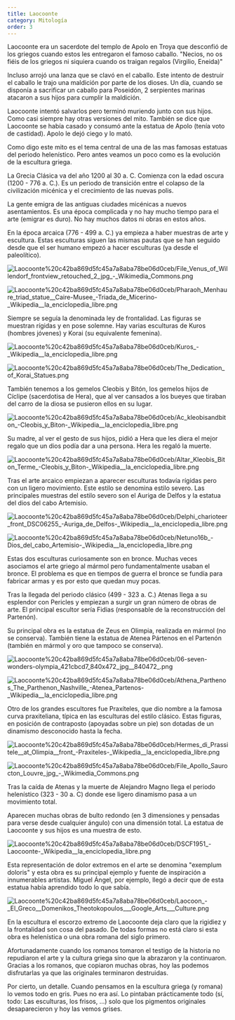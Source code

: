 ```yaml
---
title: Laocoonte
category: Mitología
order: 3
---
```


Laocoonte era un sacerdote del templo de Apolo en Troya que desconfió de los griegos cuando estos les entregaron el famoso caballo. "Necios, no os fiéis de los griegos ni siquiera cuando os traigan regalos (Virgilio, Eneida)"

Incluso arrojó una lanza que se clavó en el caballo. Este intento de destruir el caballo le trajo una maldición por parte de los dioses. Un día, cuando se disponía a sacrificar un caballo para Poseidón, 2 serpientes marinas atacaron a sus hijos para cumplir la maldición. 

Laocoonte intentó salvarlos pero terminó muriendo junto con sus hijos. Como casi siempre hay otras versiones del mito. También se dice que Laocoonte se había casado y consumó ante la estatua de Apolo (tenía voto de castidad). Apolo le dejó ciego y lo mató.

Como digo este mito es el tema central de una de las mas famosas estatuas del periodo helenístico. Pero antes veamos un poco como es la evolución de la escultura griega.

La Grecia Clásica va del año 1200 al 30 a. C. Comienza con la edad oscura (1200 - 776 a. C.). Es un periodo de transición entre el colapso de la civilización micénica y el crecimiento de las nuevas polis.

La gente emigra de las antiguas ciudades micénicas a nuevos asentamientos. Es una época complicada y no hay mucho tiempo para el arte (emigrar es duro). No hay muchos datos ni obras en estos años.

En la época arcaica (776 - 499 a. C.) ya empieza a haber muestras de arte y escultura. Estas esculturas siguen las mismas pautas que se han seguido desde que el ser humano empezó a hacer esculturas (ya desde el paleolítico).

![Laocoonte%20c42ba869d5fc45a7a8aba78be06d0ceb/File_Venus_of_Willendorf_frontview_retouched_2_jpg_-_Wikimedia_Commons.png](Laocoonte%20c42ba869d5fc45a7a8aba78be06d0ceb/File_Venus_of_Willendorf_frontview_retouched_2_jpg_-_Wikimedia_Commons.png)

![Laocoonte%20c42ba869d5fc45a7a8aba78be06d0ceb/Pharaoh_Menhaure_triad_statue__Caire-Musee_-_Triada_de_Micerino_-_Wikipedia__la_enciclopedia_libre.png](Laocoonte%20c42ba869d5fc45a7a8aba78be06d0ceb/Pharaoh_Menhaure_triad_statue__Caire-Musee_-_Triada_de_Micerino_-_Wikipedia__la_enciclopedia_libre.png)

Siempre se seguía la denominada ley de frontalidad. Las figuras se muestran rígidas y en pose solemne. Hay varias esculturas de Kuros (hombres jóvenes) y Korai (su equivalente femenina). 

![Laocoonte%20c42ba869d5fc45a7a8aba78be06d0ceb/Kuros_-_Wikipedia__la_enciclopedia_libre.png](Laocoonte%20c42ba869d5fc45a7a8aba78be06d0ceb/Kuros_-_Wikipedia__la_enciclopedia_libre.png)

![Laocoonte%20c42ba869d5fc45a7a8aba78be06d0ceb/The_Dedication_of_Korai_Statues.png](Laocoonte%20c42ba869d5fc45a7a8aba78be06d0ceb/The_Dedication_of_Korai_Statues.png)

También tenemos a los gemelos Cleobis y Bitón, los gemelos hijos de Cíclipe (sacerdotisa de Hera), que al ver cansados a los bueyes que tiraban del carro de la diosa se pusieron ellos en su lugar.

![Laocoonte%20c42ba869d5fc45a7a8aba78be06d0ceb/Ac_kleobisandbiton_-_Cleobis_y_Biton_-_Wikipedia__la_enciclopedia_libre.png](Laocoonte%20c42ba869d5fc45a7a8aba78be06d0ceb/Ac_kleobisandbiton_-_Cleobis_y_Biton_-_Wikipedia__la_enciclopedia_libre.png)

Su madre, al ver el gesto de sus hijos, pidió a Hera que les diera el mejor regalo que un dios podía dar a una persona. Hera les regaló la muerte.

![Laocoonte%20c42ba869d5fc45a7a8aba78be06d0ceb/Altar_Kleobis_Biton_Terme_-_Cleobis_y_Biton_-_Wikipedia__la_enciclopedia_libre.png](Laocoonte%20c42ba869d5fc45a7a8aba78be06d0ceb/Altar_Kleobis_Biton_Terme_-_Cleobis_y_Biton_-_Wikipedia__la_enciclopedia_libre.png)

Tras el arte arcaico empiezan a aparecer esculturas todavía rígidas pero con un ligero movimiento. Este estilo se denomina estilo severo. Las principales muestras del estilo severo son el Auriga de Delfos y la estatua del dios del cabo Artemisio.

![Laocoonte%20c42ba869d5fc45a7a8aba78be06d0ceb/Delphi_charioteer_front_DSC06255_-_Auriga_de_Delfos_-_Wikipedia__la_enciclopedia_libre.png](Laocoonte%20c42ba869d5fc45a7a8aba78be06d0ceb/Delphi_charioteer_front_DSC06255_-_Auriga_de_Delfos_-_Wikipedia__la_enciclopedia_libre.png)

![Laocoonte%20c42ba869d5fc45a7a8aba78be06d0ceb/Netuno16b_-_Dios_del_cabo_Artemisio_-_Wikipedia__la_enciclopedia_libre.png](Laocoonte%20c42ba869d5fc45a7a8aba78be06d0ceb/Netuno16b_-_Dios_del_cabo_Artemisio_-_Wikipedia__la_enciclopedia_libre.png)

Estas dos esculturas curiosamente son en bronce. Muchas veces asociamos el arte griego al mármol pero fundamentalmente usaban el bronce. El problema es que en tiempos de guerra el bronce se fundía para fabricar armas y es por esto que quedan muy pocas.

Tras la llegada del periodo clásico (499 - 323 a. C.) Atenas llega a su esplendor con Pericles y empiezan a surgir un gran número de obras de arte. El principal escultor sería Fidias (responsable de la reconstrucción del Partenón). 

Su principal obra es la estatua de Zeus en Olimpia, realizada en mármol (no se conserva). También tiene la estatua de Atenea Pártenos en el Partenón (también en mármol y oro que tampoco se conserva).

![Laocoonte%20c42ba869d5fc45a7a8aba78be06d0ceb/06-seven-wonders-olympia_421cbcd7_840x472_jpg__840472_.png](Laocoonte%20c42ba869d5fc45a7a8aba78be06d0ceb/06-seven-wonders-olympia_421cbcd7_840x472_jpg__840472_.png)

![Laocoonte%20c42ba869d5fc45a7a8aba78be06d0ceb/Athena_Parthenos_The_Parthenon_Nashville_-_Atenea_Partenos_-_Wikipedia__la_enciclopedia_libre.png](Laocoonte%20c42ba869d5fc45a7a8aba78be06d0ceb/Athena_Parthenos_The_Parthenon_Nashville_-_Atenea_Partenos_-_Wikipedia__la_enciclopedia_libre.png)

Otro de los grandes escultores fue Praxíteles, que dio nombre a la famosa curva praxiteliana, típica en las esculturas del estilo clásico. Estas figuras, en posición de contraposto (apoyadas sobre un pie) son dotadas de un dinamismo desconocido hasta la fecha.

![Laocoonte%20c42ba869d5fc45a7a8aba78be06d0ceb/Hermes_di_Prassitele__at_Olimpia__front_-_Praxiteles_-_Wikipedia__la_enciclopedia_libre.png](Laocoonte%20c42ba869d5fc45a7a8aba78be06d0ceb/Hermes_di_Prassitele__at_Olimpia__front_-_Praxiteles_-_Wikipedia__la_enciclopedia_libre.png)

![Laocoonte%20c42ba869d5fc45a7a8aba78be06d0ceb/File_Apollo_Saurocton_Louvre_jpg_-_Wikimedia_Commons.png](Laocoonte%20c42ba869d5fc45a7a8aba78be06d0ceb/File_Apollo_Saurocton_Louvre_jpg_-_Wikimedia_Commons.png)

Tras la caída de Atenas y la muerte de Alejandro Magno llega el periodo helenístico (323 - 30 a. C) donde ese ligero dinamismo pasa a un movimiento total.

Aparecen muchas obras de bulto redondo (en 3 dimensiones y pensadas para verse desde cualquier ángulo) con una dimensión total. La estatua de Laocoonte y sus hijos es una muestra de esto.

![Laocoonte%20c42ba869d5fc45a7a8aba78be06d0ceb/DSCF1951_-_Laocoonte_-_Wikipedia__la_enciclopedia_libre.png](Laocoonte%20c42ba869d5fc45a7a8aba78be06d0ceb/DSCF1951_-_Laocoonte_-_Wikipedia__la_enciclopedia_libre.png)

Esta representación de dolor extremos en el arte se denomina "exemplum doloris" y esta obra es su principal ejemplo y fuente de inspiración a innumerables artistas. Miguel Ángel, por ejemplo, llegó a decir que de esta estatua había aprendido todo lo que sabía.

![Laocoonte%20c42ba869d5fc45a7a8aba78be06d0ceb/Laocoon_-_El_Greco__Domenikos_Theotokopoulos___Google_Arts___Culture.png](Laocoonte%20c42ba869d5fc45a7a8aba78be06d0ceb/Laocoon_-_El_Greco__Domenikos_Theotokopoulos___Google_Arts___Culture.png)

En la escultura el escorzo extremo de Laocoonte deja claro que la rigidiez y la frontalidad son cosa del pasado. De todas formas no está claro si esta obra es helenística o una obra romana del siglo primero.

Afortunadamente cuando los romanos tomaron el testigo de la historia no repudiaron el arte y la cultura griega sino que la abrazaron y la continuaron. Gracias a los romanos, que copiaron muchas obras, hoy las podemos disfrutarlas ya que las originales terminaron destruidas.

Por cierto, un detalle. Cuando pensamos en la escultura griega (y romana) lo vemos todo en gris. Pues no era así. Lo pintaban prácticamente todo (sí, todo: Las esculturas, los frisos, ...) solo que los pigmentos originales desaparecieron y hoy las vemos grises.